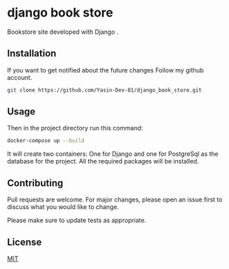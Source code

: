 # django book store

 Bookstore site developed with Django .

## Installation

If you want to get notified about the future changes Follow my github account.

```bash
git clone https://github.com/Yasin-Dev-81/django_book_store.git
```

## Usage

Then in the project directory run this command:

```bash
docker-compose up --build
```

It will create two containers: One for Django and one for PostgreSql as the database for the project. All the required packages will be installed.

## Contributing
Pull requests are welcome. For major changes, please open an issue first to discuss what you would like to change.

Please make sure to update tests as appropriate.

## License
[MIT](https://choosealicense.com/licenses/mit/)
